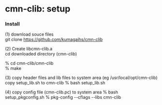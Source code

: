 cmn-clib: setup
===============


### Install
(1) download souce files  
git clone https://github.com/kumagaihs/cmn-clib

(2) Create libcmn-clib.a  
cd downloaded directory (cmn-clib)  

% cd cmn-clib/cmn-clib  
% make  

(3) copy header files and lib files to system area 
(eg /usr/local/opt/cmn-clib)
copy setup_lib.sh to cmn-clib
% bash setup_lib.sh

(4) copy config file (cmn-clib.pc) to system area 
% bash setup_pkgconfig.sh
% pkg-config --cflags --libs cmn-clib

